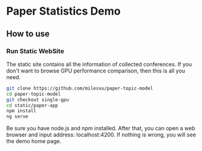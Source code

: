 # Paper Statistics Demo

## How to use

### Run Static WebSite

The static site contains all the information of collected conferences. If you don't want to browse GPU performance comparison, then this is all you need.

```bash
git clone https://github.com/milesxu/paper-topic-model
cd paper-topic-model
git checkout single-gpu
cd static/paper-app
npm install
ng serve
```

Be sure you have node.js and npm installed. After that, you can open a web browser and input address: localhost:4200. If nothing is wrong, you will see the demo home page.